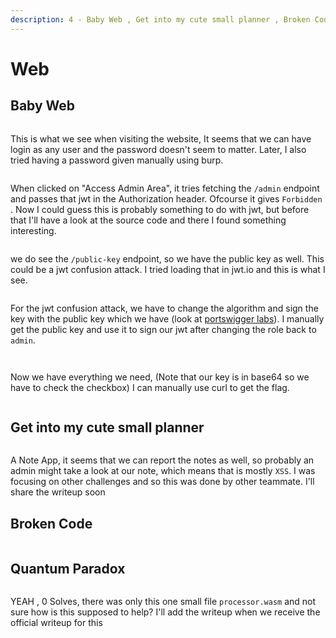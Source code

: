 ```yaml
---
description: 4 - Baby Web , Get into my cute small planner , Broken Code , Quantom Paradox
---
```


# Web

## Baby Web

<figure><img src="../../.gitbook/assets/image (4) (1) (1).png" alt=""><figcaption></figcaption></figure>

This is what we see when visiting the website, It seems that we can have login as any user and the password doesn't seem to matter. Later, I also tried having a password given manually using burp.

<figure><img src="../../.gitbook/assets/image (1) (1) (1) (1).png" alt=""><figcaption></figcaption></figure>

When clicked on "Access Admin Area", it tries fetching the `/admin` endpoint and passes that jwt in the Authorization header. Ofcourse it gives `Forbidden` . Now I could guess this is probably something to do with jwt, but before that I'll have a look at the source code and there I found something interesting.&#x20;

<figure><img src="../../.gitbook/assets/image (3) (1) (1) (1).png" alt=""><figcaption></figcaption></figure>

we do see the `/public-key` endpoint, so we have the public key as well. This could be a jwt confusion attack. I tried loading that in jwt.io and this is what I see.&#x20;

<figure><img src="../../.gitbook/assets/image (2) (1) (1) (1).png" alt=""><figcaption></figcaption></figure>

For the jwt confusion attack, we have to change the algorithm and sign the key with the public key which we have (look at [portswigger labs](https://portswigger.net/web-security/jwt/algorithm-confusion)). I manually get the public key and use it to sign our jwt after changing the role back to `admin`.&#x20;

<figure><img src="../../.gitbook/assets/image (4) (1) (1) (1).png" alt=""><figcaption></figcaption></figure>

<figure><img src="../../.gitbook/assets/image (5) (1) (1).png" alt=""><figcaption></figcaption></figure>

Now we have everything we need, (Note that our key is in base64 so we have to check the checkbox) I can manually use curl to get the flag.

<figure><img src="../../.gitbook/assets/image (6) (1) (1).png" alt=""><figcaption></figcaption></figure>

## Get into my cute small planner

<figure><img src="../../.gitbook/assets/image (11).png" alt=""><figcaption></figcaption></figure>

A Note App, it seems that we can report the notes as well, so probably an admin might take a look at our note, which means that is mostly `XSS`. I was focusing on other challenges and so this was done by other teammate. I'll share the writeup soon

## Broken Code

<figure><img src="../../.gitbook/assets/image (16).png" alt=""><figcaption></figcaption></figure>

## Quantum Paradox

<figure><img src="../../.gitbook/assets/image (17).png" alt=""><figcaption></figcaption></figure>

YEAH , 0 Solves, there was only this one small file `processor.wasm` and not sure how is this supposed to help? I'll add the writeup when we receive the official writeup for this

<figure><img src="../../.gitbook/assets/image (18).png" alt=""><figcaption></figcaption></figure>



